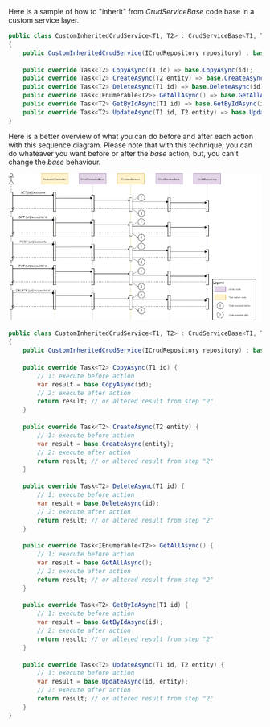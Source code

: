 Here is a sample of how to "inherit" from *CrudServiceBase* code base in a custom service layer.

```csharp
public class CustomInheritedCrudService<T1, T2> : CrudServiceBase<T1, T2> where T2 : class, IEntity<T1>, new()
{
    public CustomInheritedCrudService(ICrudRepository repository) : base(repository) { }

    public override Task<T2> CopyAsync(T1 id) => base.CopyAsync(id);
    public override Task<T2> CreateAsync(T2 entity) => base.CreateAsync(entity);
    public override Task<T2> DeleteAsync(T1 id) => base.DeleteAsync(id);
    public override Task<IEnumerable<T2>> GetAllAsync() => base.GetAllAsync();
    public override Task<T2> GetByIdAsync(T1 id) => base.GetByIdAsync(id);
    public override Task<T2> UpdateAsync(T1 id, T2 entity) => base.UpdateAsync(id, entity);        
}
```

Here is a better overview of what you can do before and after each action with this sequence diagram. Please note that with this technique, you can do whateaver you want before or after the *base* action, but, you can't change the *base* behaviour.

[<img src="./sequence-StandardCrud_CustomService.png">](./sequence-StandardCrud_CustomService.png)

```csharp
public class CustomInheritedCrudService<T1, T2> : CrudServiceBase<T1, T2> where T2 : class, IEntity<T1>, new()
{
    public CustomInheritedCrudService(ICrudRepository repository) : base(repository) { }

    public override Task<T2> CopyAsync(T1 id) {
        // 1: execute before action    
        var result = base.CopyAsync(id);
        // 2: execute after action
        return result; // or altered result from step "2"
    }

    public override Task<T2> CreateAsync(T2 entity) {
        // 1: execute before action
        var result = base.CreateAsync(entity);
        // 2: execute after action
        return result; // or altered result from step "2"
    }

    public override Task<T2> DeleteAsync(T1 id) {        
        // 1: execute before action
        var result = base.DeleteAsync(id);
        // 2: execute after action
        return result; // or altered result from step "2"
    }

    public override Task<IEnumerable<T2>> GetAllAsync() {
        // 1: execute before action
        var result = base.GetAllAsync();
        // 2: execute after action
        return result; // or altered result from step "2"
    }

    public override Task<T2> GetByIdAsync(T1 id) {
        // 1: execute before action
        var result = base.GetByIdAsync(id);
        // 2: execute after action
        return result; // or altered result from step "2"
    }

    public override Task<T2> UpdateAsync(T1 id, T2 entity) {
        // 1: execute before action
        var result = base.UpdateAsync(id, entity);        
        // 2: execute after action
        return result; // or altered result from step "2"
    }
}
```